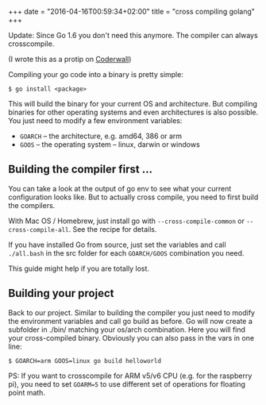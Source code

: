 +++
date = "2016-04-16T00:59:34+02:00"
title = "cross compiling golang"
+++

Update: Since Go 1.6 you don't need this anymore. The compiler can always crosscompile.

(I wrote this as a protip on [Coderwall](https://coderwall.com/p/pnfwxg))

Compiling your go code into a binary is pretty simple:

```
$ go install <package>
```

This will build the binary for your current OS and architecture. But compiling binaries for other operating systems and even architectures is also possible. You just need to modify a few environment variables:

* `GOARCH` – the architecture, e.g. amd64, 386 or arm
* `GOOS` – the operating system – linux, darwin or windows

## Building the compiler first …

You can take a look at the output of go env to see what your current configuration looks like. But to actually cross compile, you need to first build the compilers.

With Mac OS / Homebrew, just install go with `--cross-compile-common` or `--cross-compile-all`. See the recipe for details.

If you have installed Go from source, just set the variables and call `./all.bash` in the src folder for each `GOARCH/GOOS` combination you need.

This guide might help if you are totally lost.

## Building your project

Back to our project. Similar to building the compiler you just need to modify the environment variables and call go build as before. Go will now create a subfolder in ./bin/ matching your os/arch combination. Here you will find your cross-compiled binary. Obviously you can also pass in the vars in one line:

```
$ GOARCH=arm GOOS=linux go build helloworld
```

PS: If you want to crosscompile for ARM v5/v6 CPU (e.g. for the raspberry pi), you need to set `GOARM=5` to use different set of operations for floating point math.
